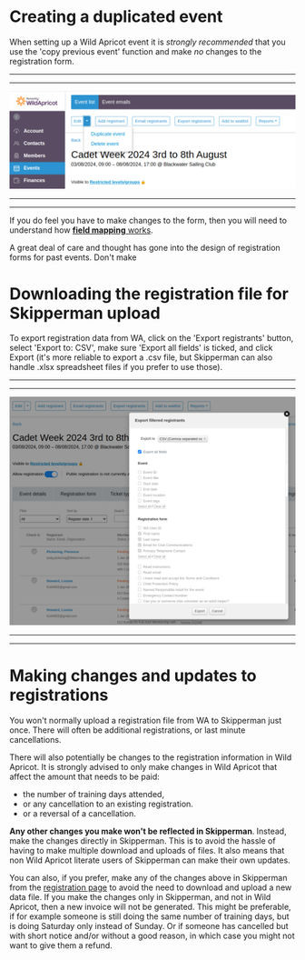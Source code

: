 
# Creating a duplicated event

When setting up a Wild Apricot event it is *strongly recommended* that you use the 'copy previous event' function and make *no* changes to the registration form.

***
***
![wa_duplicate_event.png](/static/wa_duplicate_event.png)
***
***

If you do feel you have to make changes to the form, then you will need to understand how [**field mapping** works](WA_field_mapping_help.md).

A great deal of care and thought has gone into the design of registration forms for past events. Don't make 


# Downloading the registration file for Skipperman upload

To export registration data from WA, click on the 'Export registrants' button, select 'Export to: CSV', make sure 'Export all fields' is ticked, and click Export (it's more reliable to export a .csv file, but Skipperman can also handle .xlsx spreadsheet files if you prefer to use those).

***
***
![WA_export_registrations.png](/static/WA_export_registrations.png)
***
***

# Making changes and updates to registrations

You won't normally upload a registration file from WA to Skipperman just once. There will often be additional registrations, or last minute cancellations.

There will also potentially be changes to the registration information in Wild Apricot. It is strongly advised to only make changes in Wild Apricot that affect the amount that needs to be paid:

- the number of training days attended, 
- or any cancellation to an existing registration.
- or a reversal of a cancellation.

**Any other changes you make won't be reflected in Skipperman**. Instead, make the changes directly in Skipperman. This is to avoid the hassle of having to make multiple download and uploads of files. It also means that non Wild Apricot literate users of Skipperman can make their own updates.

You can also, if you prefer, make any of the changes above in Skipperman from the [registration page](link_required.md) to avoid the need to download and upload a new data file. If you make the changes only in Skipperman, and not in Wild Apricot, then a new invoice will not be generated. This might be preferable, if for example someone is still doing the same number of training days, but is doing Saturday only instead of Sunday. Or if someone has cancelled but with short notice and/or without a good reason, in which case you might not want to give them a refund.